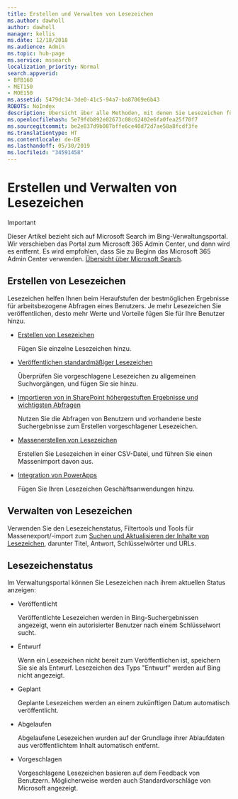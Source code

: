 ```yaml
---
title: Erstellen und Verwalten von Lesezeichen
ms.author: dawholl
author: dawholl
manager: kellis
ms.date: 12/18/2018
ms.audience: Admin
ms.topic: hub-page
ms.service: mssearch
localization_priority: Normal
search.appverid:
- BFB160
- MET150
- MOE150
ms.assetid: 5479dc34-3de0-41c5-94a7-ba87069e6b43
ROBOTS: NoIndex
description: Übersicht über alle Methoden, mit denen Sie Lesezeichen für Microsoft Search-Arbeitsergebnisse hinzufügen und erstellen können
ms.openlocfilehash: 5e79fdb892e02673c08c62402e6fa0fea25f70f7
ms.sourcegitcommit: be2e837d9b087bffe6ce40d72d7ae58a8fcdf3fe
ms.translationtype: HT
ms.contentlocale: de-DE
ms.lasthandoff: 05/30/2019
ms.locfileid: "34591458"
---
```

# <a name="create-and-manage-bookmarks"></a>Erstellen und Verwalten von Lesezeichen

> [!IMPORTANT]
> Dieser Artikel bezieht sich auf Microsoft Search im Bing-Verwaltungsportal. Wir verschieben das Portal zum Microsoft 365 Admin Center, und dann wird es entfernt. Es wird empfohlen, dass Sie zu Beginn das Microsoft 365 Admin Center verwenden. [Übersicht über Microsoft Search](overview-microsoft-search.md).
    
## <a name="create-bookmarks"></a>Erstellen von Lesezeichen

Lesezeichen helfen Ihnen beim Heraufstufen der bestmöglichen Ergebnisse für arbeitsbezogene Abfragen eines Benutzers. Je mehr Lesezeichen Sie veröffentlichen, desto mehr Werte und Vorteile fügen Sie für Ihre Benutzer hinzu.
  
- [Erstellen von Lesezeichen](create-bookmarks.md)
    
    Fügen Sie einzelne Lesezeichen hinzu.
    
- [Veröffentlichen standardmäßiger Lesezeichen](publish-default-bookmarks.md)
    
    Überprüfen Sie vorgeschlagene Lesezeichen zu allgemeinen Suchvorgängen, und fügen Sie sie hinzu.
    
- [Importieren von in SharePoint höhergestuften Ergebnisse und wichtigsten Abfragen](import-sharepoint-promoted-results-and-top-queries.md)
    
    Nutzen Sie die Abfragen von Benutzern und vorhandene beste Suchergebnisse zum Erstellen vorgeschlagener Lesezeichen.
    
- [Massenerstellen von Lesezeichen](bulk-create-bookmarks.md)
    
    Erstellen Sie Lesezeichen in einer CSV-Datei, und führen Sie einen Massenimport davon aus.
    
- [Integration von PowerApps](integrate-powerapps.md)
    
    Fügen Sie Ihren Lesezeichen Geschäftsanwendungen hinzu.
    
## <a name="manage-bookmarks"></a>Verwalten von Lesezeichen

Verwenden Sie den Lesezeichenstatus, Filtertools und Tools für Massenexport/-import zum [Suchen und Aktualisieren der Inhalte von Lesezeichen](manage-bookmarks.md), darunter Titel, Antwort, Schlüsselwörter und URLs.
  
## <a name="bookmark-status"></a>Lesezeichenstatus

Im Verwaltungsportal können Sie Lesezeichen nach ihrem aktuellen Status anzeigen:
  
- Veröffentlicht
    
    Veröffentlichte Lesezeichen werden in Bing-Suchergebnissen angezeigt, wenn ein autorisierter Benutzer nach einem Schlüsselwort sucht.
    
- Entwurf
    
    Wenn ein Lesezeichen nicht bereit zum Veröffentlichen ist, speichern Sie sie als Entwurf. Lesezeichen des Typs "Entwurf" werden auf Bing nicht angezeigt.
    
- Geplant
    
    Geplante Lesezeichen werden an einem zukünftigen Datum automatisch veröffentlicht.
    
- Abgelaufen
    
    Abgelaufene Lesezeichen wurden auf der Grundlage ihrer Ablaufdaten aus veröffentlichtem Inhalt automatisch entfernt.
    
- Vorgeschlagen
    
    Vorgeschlagene Lesezeichen basieren auf dem Feedback von Benutzern. Möglicherweise werden auch Standardvorschläge von Microsoft angezeigt.

  

